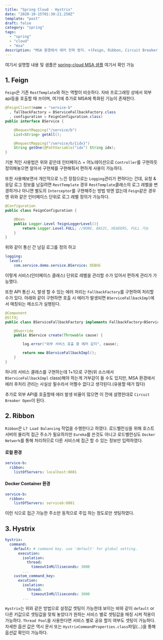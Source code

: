 ```yaml
---
title: "Spring Cloud - Hystrix"
date: "2020-10-15T01:30:21.250Z"
template: "post"
draft: false
category: "spring"
tags:
  - "spring"
  - "cloud"
  - "msa"
description: "MSA 환경에서 에러 전파 방지. +(Feign, Ribbon, Circuit Breaker) 셋팅"
---
```


여기서 설명할 내용 및 샘플은 [spring-cloud MSA 샘플](https://github.com/qweasd147/spring-cloud/tree/master/service-a) 여기서 확인 가능

## 1. Feign

`Feign`은 기존 `RestTemplate`와 하는 역할이 비슷하다. 자바 프로그래밍 상에서 외부 api등을 호출할 때 쓰이며, 여기에 추가로 MSA에 특화된 기능이 존재한다.

```java
@FeignClient(name = "service-b"
  , fallbackFactory = BServiceFallbackFactory.class
  , configuration = FeignConfiguration.class)
public interface BService {

    @RequestMapping("/service/b")
    List<String> getAll();

    @RequestMapping("/service/b/{idx}")
    String getOne(@PathVariable("idx") String idx);
}
```

기본 적인 사용법은 위와 같은데 인터페이스 + 어노테이션으로 `Controller`를 구현하듯 정의해놓으면 알아서 구현체를 구현해줘서 편하게 사용이 가능하다.

또한 사용해보면서 개인적으로 느낀 장점으로는 `Logging`관리가 편하다는 건데, 요청 & 응답 로그 정보를 남길려면 `RestTemplate` 경우 `RestTemplate`클래스의 로그 레벨을 변경하거나 아니면 별도의 `Interceptor`를 구현해주는 방법 밖엔 없는데 `Feign`같은 경우엔 위와 같은 인터페이스 단위로 로그 레벨 정의가 가능하다.

```java
@Configuration
public class FeignConfiguration {

    @Bean
    public Logger.Level feignLoggerLevel(){
        return Logger.Level.FULL; //NONE, BASIC, HEADERS, FULL 가능
    }
}
```

위와 같이 통신 간 남길 로그를 정의 하고

```yml
logging:
  level:
    com.service.demo.service.BService: DEBUG
```

이렇게 서비스(인터페이스 클래스) 단위로 레벨을 관리할 수가 있어서 편하게 관리가 가능했다.

또한 API 통신 시, 발생 할 수 있는 에러 처리는 `FallbackFactory`를 구현하여 처리할 수가 있다. 아래와 같이 구현하면 호출 시 에러가 발생되면 `BServiceFallbackImpl`에서 매칭되는 메소드가 실행된다.

```java
@Component
@Slf4j
public class BServiceFallbackFactory implements FallbackFactory<BService> {

    @Override
    public BService create(Throwable cause) {

        log.error("외부 서비스 호출 중 에러 감지", cause);

        return new BServiceFallbackImpl();
    }
}
```

하나의 서비스 클래스를 구현하는데 1+1으로 구현(위 소스에서 `BServiceFallbackImpl` class)해야 하는게 거부감이 들 수도 있지만, MSA 환경에서 에러 후처리 관리는 사실상 필수라서 어쩔수 없다고 생각된다.(유용할 때가 많다)

추가로 외부 API를 호출할때 에러 발생 비율이 많으면 이 전에 설명한대로 `Circuit Breaker Open`이 된다.

## 2. Ribbon

`Ribbon`은 `L7 Load Balancing` 작업을 수행한다고 하였다. 로드벨런싱을 위해 호스트 서버의 물리적 접근 주소가 필요하지만 `Eureka`를 쓴것도 아니고 로드벨런싱도 `Docker Network`를 통해 처리하므로 다른 서비스에 접근 할 수 있는 정보만 입력하였다.

#### 로컬 환경

```yml
service-b:
  ribbon:
    listOfServers: localhost:8081
```

#### Docker Container 환경

```yml
service-b:
  ribbon:
    listOfServers: serviceb:8081
```

이런 식으로 접근 가능한 주소만 동적으로 주입 하는 정도로만 셋팅하였다.

## 3. Hystrix

```yml
hystrix:
  command:
    default: # command key. use 'default' for global setting.
      execution:
        isolation:
          thread:
            timeoutInMilliseconds: 3000
        ...
    custom_command_key:
      excution:
        isolation:
          thread:
            timeoutInMilliseconds: 3000
        ...
```

`Hystrix`는 위와 같은 방법으로 설정값 셋팅이 가능한데 보이는 바와 같이 `default` or 다른 키값으로 셋팅값을 맞춰 놓았다가 원하는 서비스 별로 셋팅값을 매칭 시켜 적용이 가능하다. `Thread Pool`을 사용한다면 서비스 별로 공유 할지 여부도 셋팅이 가능하다. 자세한 옵션 값은 역시 문서 또는 `HystrixCommandProperties.class`파일(...)을 통해 옵션값 확인이 가능하다.

